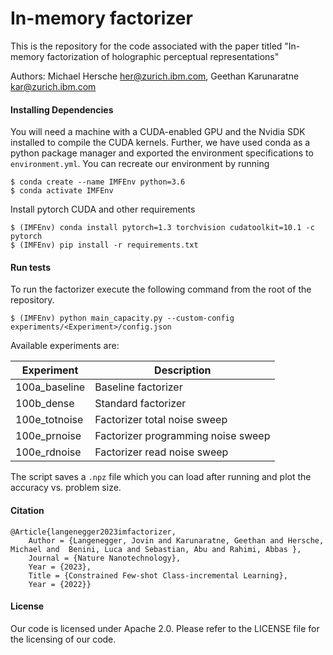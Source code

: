 # In-memory factorizer
This is the repository for the code associated with the paper titled "In-memory factorization of holographic perceptual representations"

Authors: Michael Hersche <her@zurich.ibm.com>, Geethan Karunaratne <kar@zurich.ibm.com>

#### Installing Dependencies
You will need a machine with a CUDA-enabled GPU and the Nvidia SDK installed to compile the CUDA kernels.
Further, we have used conda as a python package manager and exported the environment specifications to `environment.yml`. 
You can recreate our environment by running 

```
$ conda create --name IMFEnv python=3.6
$ conda activate IMFEnv
```
Install pytorch CUDA and other requirements
```
$ (IMFEnv) conda install pytorch=1.3 torchvision cudatoolkit=10.1 -c pytorch
$ (IMFEnv) pip install -r requirements.txt
```

#### Run tests

To run the factorizer execute the following command from the root of the repository.
```
$ (IMFEnv) python main_capacity.py --custom-config experiments/<Experiment>/config.json
```

Available experiments are:

| Experiment    | Description                         |
|---------------|-------------------------------------|
| 100a_baseline | Baseline factorizer                 |
| 100b_dense    | Standard factorizer                 |
| 100e_totnoise | Factorizer total noise sweep        |
| 100e_prnoise  | Factorizer programming noise sweep  |
| 100e_rdnoise  | Factorizer read noise sweep         |


The script saves a `.npz` file which you can load after running and plot the accuracy vs. problem size. 

#### Citation
```
@Article{langenegger2023imfactorizer,
    Author = {Langenegger, Jovin and Karunaratne, Geethan and Hersche, Michael and  Benini, Luca and Sebastian, Abu and Rahimi, Abbas },
    Journal = {Nature Nanotechnology},
    Year = {2023},
    Title = {Constrained Few-shot Class-incremental Learning},
    Year = {2022}}
```

#### License
Our code is licensed under Apache 2.0. Please refer to the LICENSE file for the licensing of our code.

